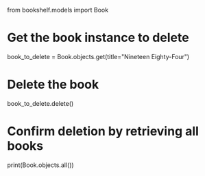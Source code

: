 from bookshelf.models import Book

# Get the book instance to delete
book_to_delete = Book.objects.get(title="Nineteen Eighty-Four")

# Delete the book
book_to_delete.delete()

# Confirm deletion by retrieving all books
print(Book.objects.all())